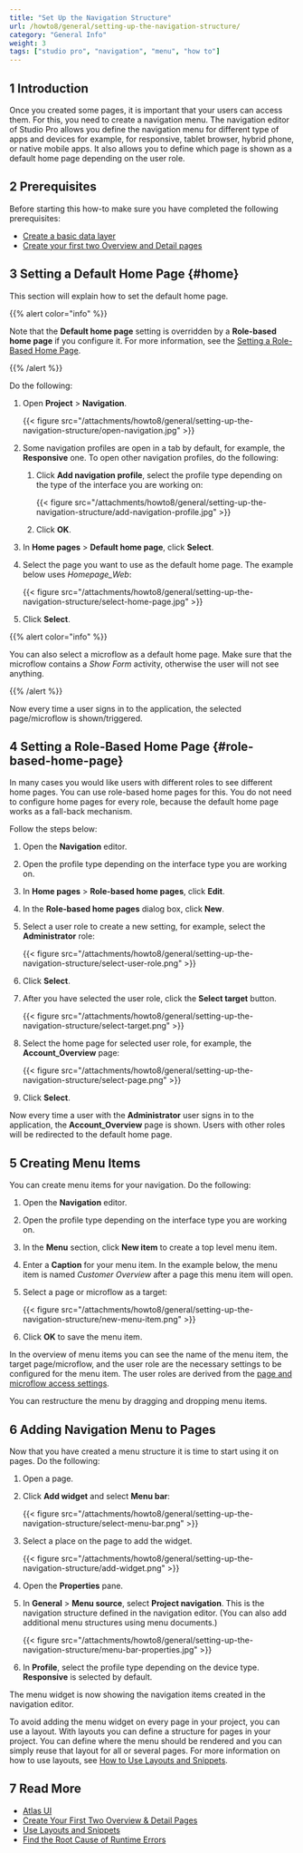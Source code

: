 ```yaml
---
title: "Set Up the Navigation Structure"
url: /howto8/general/setting-up-the-navigation-structure/
category: "General Info"
weight: 3
tags: ["studio pro", "navigation", "menu", "how to"]
---
```

## 1 Introduction

Once you created some pages, it is important that your users can access them. For this, you need to create a navigation menu. The navigation editor of Studio Pro allows you define the navigation menu for different type of apps and devices for example, for responsive, tablet browser, hybrid phone, or native mobile apps. It also allows you to define which page is shown as a default home page depending on the user role.

## 2 Prerequisites

Before starting this how-to make sure you have completed the following prerequisites:

* [Create a basic data layer](/howto8/data-models/create-a-basic-data-layer/)
* [Create your first two Overview and Detail pages](/howto8/front-end/create-your-first-two-overview-and-detail-pages/)

## 3 Setting a Default Home Page {#home}

This section will explain how to set the default home page. 

{{% alert color="info" %}}

Note that the **Default home page** setting is overridden by a **Role-based home page** if you configure it. For more information, see the [Setting a Role-Based Home Page](#role-based-home-page).

{{% /alert %}}

Do the following:

1. Open **Project** > **Navigation**.

    {{< figure src="/attachments/howto8/general/setting-up-the-navigation-structure/open-navigation.jpg" >}}

2. Some navigation profiles are open in a tab by default, for example, the **Responsive** one. To open other navigation profiles, do the following:

    1. Click **Add navigation profile**, select the profile type depending on the type of the interface you are working on:

       {{< figure src="/attachments/howto8/general/setting-up-the-navigation-structure/add-navigation-profile.jpg" >}}

    2. Click **OK**.

3. In **Home pages** > **Default home page**, click **Select**.
4. Select the page you want to use as the default home page. The example below uses *Homepage_Web*:

    {{< figure src="/attachments/howto8/general/setting-up-the-navigation-structure/select-home-page.jpg" >}}

5. Click **Select**.

{{% alert color="info" %}}

You can also select a microflow as a default home page. Make sure that the microflow contains a *Show Form* activity, otherwise the user will not see anything.

{{% /alert %}}

Now every time a user signs in to the application, the selected page/microflow is shown/triggered.

## 4 Setting a Role-Based Home Page {#role-based-home-page}

In many cases you would like users with different roles to see different home pages. You can use role-based home pages for this. You do not need to configure home pages for every role, because the default home page works as a fall-back mechanism. 

Follow the steps below:

1. Open the **Navigation** editor.
2. Open the profile type depending on the interface type you are working on. 
3. In **Home pages** > **Role-based home pages**, click **Edit**.
4. In the **Role-based home pages** dialog box, click **New**.
5. Select a user role to create a new setting, for example, select the **Administrator** role:

    {{< figure src="/attachments/howto8/general/setting-up-the-navigation-structure/select-user-role.png" >}}

6. Click **Select**.
7. After you have selected the user role, click the **Select target** button.

    {{< figure src="/attachments/howto8/general/setting-up-the-navigation-structure/select-target.png" >}}

8. Select the home page for selected user role, for example, the **Account_Overview** page:

    {{< figure src="/attachments/howto8/general/setting-up-the-navigation-structure/select-page.png" >}}

9. Click **Select**.

Now every time a user with the **Administrator** user signs in to the application, the **Account_Overview** page is shown. Users with other roles will be redirected to the default home page.

## 5 Creating Menu Items

You can create menu items for your navigation. Do the following:

1. Open the **Navigation** editor.
2. Open the profile type depending on the interface type you are working on. 
3. In the **Menu** section, click **New item** to create a top level menu item. 
4. Enter a **Caption** for your menu item. In the example below, the menu item is named *Customer Overview* after a page this menu item will open.
5. Select a page or microflow as a target:

    {{< figure src="/attachments/howto8/general/setting-up-the-navigation-structure/new-menu-item.png" >}}

6. Click **OK** to save the menu item.

In the overview of menu items you can see the name of the menu item, the target page/microflow, and the user role are the necessary settings to be configured for the menu item. The user roles are derived from the [page and microflow access settings](/refguide8/module-security/). 

You can restructure the menu by dragging and dropping menu items.

## 6 Adding Navigation Menu to Pages

Now that you have created a menu structure it is time to start using it on pages. Do the following:

1. Open a page.
2. Click **Add widget** and select **Menu bar**:

    {{< figure src="/attachments/howto8/general/setting-up-the-navigation-structure/select-menu-bar.png" >}}

3. Select a place on the page to add the widget.

    {{< figure src="/attachments/howto8/general/setting-up-the-navigation-structure/add-widget.png" >}}

4. Open the **Properties** pane.
5. In **General** > **Menu source**, select **Project navigation**. This is the navigation structure defined in the navigation editor. (You can also add additional menu structures using menu documents.)

    {{< figure src="/attachments/howto8/general/setting-up-the-navigation-structure/menu-bar-properties.jpg" >}}

6. In **Profile**, select the profile type depending on the device type. **Responsive** is selected by default.  

The menu widget is now showing the navigation items created in the navigation editor.

To avoid adding the menu widget on every page in your project,  you can use a layout. With layouts you can define a structure for pages in your project. You can define where the menu should be rendered and you can simply reuse that layout for all or several pages. For more information on how to use layouts, see [How to Use Layouts and Snippets](/howto8/front-end/layouts-and-snippets/).

## 7 Read More

* [Atlas UI](/howto8/front-end/atlas-ui/)
* [Create Your First Two Overview & Detail Pages](/howto8/front-end/create-your-first-two-overview-and-detail-pages/)
* [Use Layouts and Snippets](/howto8/front-end/layouts-and-snippets/)
* [Find the Root Cause of Runtime Errors](/howto8/monitoring-troubleshooting/finding-the-root-cause-of-runtime-errors/)
